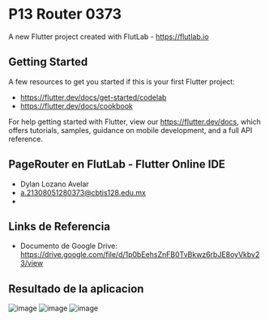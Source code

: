 # P13 Router 0373

A new Flutter project created with FlutLab - https://flutlab.io

## Getting Started

A few resources to get you started if this is your first Flutter project:

- https://flutter.dev/docs/get-started/codelab
- https://flutter.dev/docs/cookbook

For help getting started with Flutter, view our
https://flutter.dev/docs, which offers tutorials,
samples, guidance on mobile development, and a full API reference.

## PageRouter en FlutLab - Flutter Online IDE
- Dylan Lozano Avelar
- a.21308051280373@cbtis128.edu.mx
- 
## Links de Referencia
- Documento de Google Drive: https://drive.google.com/file/d/1p0bEehsZnFB0TvBkwz6rbJE8oyVkbv23/view

## Resultado de la aplicacion
![image](https://github.com/DylanLozanoAvelar/P13-Router-6I/assets/143743272/29cdb251-a41a-4fb0-aeda-af5a32de2777)
![image](https://github.com/DylanLozanoAvelar/P13-Router-6I/assets/143743272/c0b78415-f76f-4eae-b341-794abb446163)
![image](https://github.com/DylanLozanoAvelar/P13-Router-6I/assets/143743272/ec116a7c-3f84-4d25-a705-fb8c69ffb9d9)


